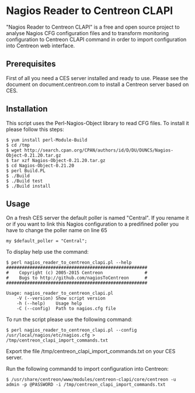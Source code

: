 # Nagios Reader to Centreon CLAPI

"Nagios Reader to Centreon CLAPI" is a free and open source project to analyse
Nagios CFG configuration files and to transform monitoring configuration to
Centreon CLAPI command in order to import configuration into Centreon web
interface.

## Prerequisites

First of all you need a CES server installed and ready to use. Please see the
document on document.centreon.com to install a Centreon server based on CES.

## Installation

This script uses the Perl-Nagios-Object library to read CFG files. To install
it please follow this steps:

    $ yum install perl-Module-Build
	$ cd /tmp
	$ wget http://search.cpan.org/CPAN/authors/id/D/DU/DUNCS/Nagios-Object-0.21.20.tar.gz
	$ tar xzf Nagios-Object-0.21.20.tar.gz
	$ cd Nagios-Object-0.21.20
	$ perl Build.PL
    $ ./Build
    $ ./Build test
    $ ./Build install

## Usage

On a fresh CES server the default poller is named "Central". If you rename it
or if you want to link this Nagios configuration to a predifined poller you 
have to change the poller name on line 65

    my $default_poller = "Central";

To display help use the command:

    $ perl nagios_reader_to_centreon_clapi.pl --help
    ######################################################
    #    Copyright (c) 2005-2015 Centreon                #
    #    Bugs to http://github.com/nagiosToCentreon      #
    ######################################################
    
    Usage: nagios_reader_to_centreon_clapi.pl
        -V (--version) Show script version
        -h (--help)    Usage help
        -C (--config)  Path to nagios.cfg file

To run the script please use the following command:

    $ perl nagios_reader_to_centreon_clapi.pl --config /usr/local/nagios/etc/nagios.cfg > /tmp/centreon_clapi_import_commands.txt

Export the file /tmp/centreon_clapi_import_commands.txt on your CES server.

Run the following commandd to import configuration into Centreon:

    $ /usr/share/centreon/www/modules/centreon-clapi/core/centreon -u admin -p @PASSWORD -i /tmp/centreon_clapi_import_commands.txt

